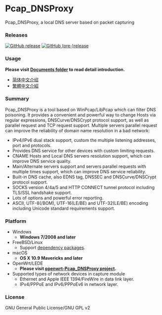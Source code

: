﻿Pcap_DNSProxy
=====
Pcap_DNSProxy, a local DNS server based on packet capturing

### Releases
[![GitHub release](https://img.shields.io/github/release/chengr28/Pcap_DNSProxy.svg)](https://github.com/chengr28/Pcap_DNSProxy/releases/latest)
[![GitHub (pre-)release](https://img.shields.io/github/release/chengr28/Pcap_DNSProxy/all.svg?label=pre-release)](https://github.com/chengr28/Pcap_DNSProxy/releases)

### Usage
**Please visit [Documents folder](https://github.com/chengr28/Pcap_DNSProxy/tree/master/Pcap_DNSProxy/Documents) to read detail introduction.**
* [简体中文介绍](README.zh-Hans.md)
* [繁體中文介紹](README.zh-Hant.md)

### Summary
Pcap_DNSProxy is a tool based on WinPcap/LibPcap which can filter DNS poisoning. It provides a convenient and powerful way to change Hosts via regular expressions, DNSCurve/DNSCrypt protocol support, as well as parallel request and TCP request support. Multiple servers parallel request can improve the reliability of domain name resolution in a bad network:
* IPv4/IPv6 dual stack support, custom the multiple listening addresses, port and protocols.
* Provides DNS service for other devices with custom limiting requests.
* CNAME Hosts and Local DNS servers resolution support, which can improve DNS service quality.
* Main/Alternate servers support and servers parallel requests with multiple times support, which can improve DNS service reliability.
* Built-in DNS cache, also EDNS tag, DNSSEC and DNSCurve/DNSCrypt protocol support.
* SOCKS version 4/4a/5 and HTTP CONNECT tunnel protocol including TLS/SSL handshake support.
* Lots of options and powerful error reporting.
* ASCII, UTF-8(/BOM), UTF-16(LE/BE) and UTF-32(LE/BE) encoding including Unicode standard requirements support.

### Platform
* Windows
  * **Windows 7/2008 and later**
* FreeBSD/Linux
  * Support [dependency packages](https://github.com/chengr28/Pcap_DNSProxy/tree/master/Pcap_DNSProxy/Documents).
* macOS
  * **OS X 10.9 Mavericks and later**
* OpenWrt/LEDE
  * **Please visit [openwrt-Pcap_DNSProxy project](https://github.com/wongsyrone/openwrt-Pcap_DNSProxy).**
* Supported types of network devices in capture module
  * Ethernet and Apple IEEE 1394/FireWire in data link layer.
  * IPv4/PPPoE and IPv6/PPPoEv6 in network layer.

### License
GNU General Public License/GNU GPL v2
